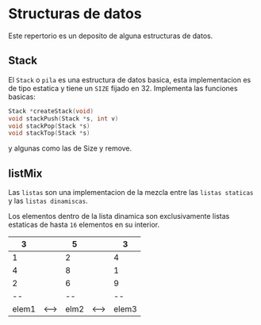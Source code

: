 # Structuras de datos

Este repertorio es un deposito de alguna estructuras de datos.

## Stack

El `Stack` o `pila` es una estructura de datos basica, esta implementacion es de tipo estatica y tiene un `SIZE` fijado en 32.
Implementa las funciones basicas:

```c
Stack *createStack(void)
void stackPush(Stack *s, int v)
void stackPop(Stack *s)
void stackTop(Stack *s)

```
y algunas como las de Size y remove.

## listMix
Las `listas` son una implementacion de la mezcla entre las `listas staticas` y las `listas dinamiscas`.

Los elementos dentro de la lista dinamica son exclusivamente listas estaticas de hasta `16` elementos en su interior.

|   3   |      |  5   |      |   3   |
| ----- | ---- | ---- | ---- | ----- |
|   1   |      |  2   |      |   4   |
|   4   |      |  8   |      |   1   |
|   2   |      |  6   |      |   9   |
|  --   |      |  --  |      |  --   |
| elem1 | <--> | elm2 | <--> | elem3 |